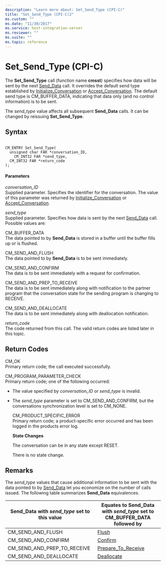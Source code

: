 ```yaml
---
description: "Learn more about: Set_Send_Type (CPI-C)"
title: "Set_Send_Type (CPI-C)2"
ms.custom: ""
ms.date: "11/30/2017"
ms.service: host-integration-server
ms.reviewer: ""
ms.suite: ""
ms.topic: reference
---
```

# Set_Send_Type (CPI-C)
The **Set_Send_Type** call (function name **cmsst**) specifies how data will be sent by the next [Send_Data](../core/send-data-cpi-c-2.md) call. It overrides the default send type established by [Initialize_Conversation](../core/initialize-conversation-cpi-c-1.md) or [Accept_Conversation](../core/accept-conversation-cpi-c-2.md). The default send type is CM_BUFFER_DATA, indicating that data only (and no control information) is to be sent.  
  
 The *send_type* value affects all subsequent **Send_Data** calls. It can be changed by reissuing **Set_Send_Type**.  
  
## Syntax  
  
```  
  
CM_ENTRY Set_Send_Type(   
  unsigned char FAR *conversation_ID,    
    CM_INT32 FAR *send_type,               
  CM_INT32 FAR *return_code              
);  
```  
  
#### Parameters  
 *conversation_ID*  
 Supplied parameter. Specifies the identifier for the conversation. The value of this parameter was returned by [Initialize_Conversation](../core/initialize-conversation-cpi-c-1.md) or [Accept_Conversation](../core/accept-conversation-cpi-c-2.md).  
  
 *send_type*  
 Supplied parameter. Specifies how data is sent by the next [Send_Data](../core/send-data-cpi-c-2.md) call. Possible values are:  
  
 CM_BUFFER_DATA  
 The data pointed to by **Send_Data** is stored in a buffer until the buffer fills up or is flushed.  
  
 CM_SEND_AND_FLUSH  
 The data pointed to by **Send_Data** is to be sent immediately.  
  
 CM_SEND_AND_CONFIRM  
 The data is to be sent immediately with a request for confirmation.  
  
 CM_SEND_AND_PREP_TO_RECEIVE  
 The data is to be sent immediately along with notification to the partner program that the conversation state for the sending program is changing to RECEIVE.  
  
 CM_SEND_AND_DEALLOCATE  
 The data is to be sent immediately along with deallocation notification.  
  
 *return_code*  
 The code returned from this call. The valid return codes are listed later in this topic.  
  
## Return Codes  
 CM_OK  
 Primary return code; the call executed successfully.  
  
 CM_PROGRAM_PARAMETER_CHECK  
 Primary return code; one of the following occurred:  
  
- The value specified by *conversation_ID* or *send_type* is invalid.  
  
- The *send_type* parameter is set to CM_SEND_AND_CONFIRM, but the conversations synchronization level is set to CM_NONE.  
  
  CM_PRODUCT_SPECIFIC_ERROR  
  Primary return code; a product-specific error occurred and has been logged in the products error log.  
  
  **State Changes**  
  
  The conversation can be in any state except RESET.  
  
  There is no state change.  
  
## Remarks  
 The *send_type* values that cause additional information to be sent with the data pointed to by [Send_Data](../core/send-data-cpi-c-2.md) let you economize on the number of calls issued. The following table summarizes **Send_Data** equivalences.  
  
|Send_Data with *send_type* set to this value|Equates to Send_Data with *send_type* set to CM_BUFFER_DATA followed by|  
|----------------------------------------------------|---------------------------------------------------------------------------------|  
|CM_SEND_AND_FLUSH|[Flush](../core/flush-cpi-c-2.md)|  
|CM_SEND_AND_CONFIRM|[Confirm](../core/confirm-cpi-c-2.md)|  
|CM_SEND_AND_PREP_TO_RECEIVE|[Prepare_To_Receive](../core/prepare-to-receive-cpi-c-1.md)|  
|CM_SEND_AND_DEALLOCATE|[Deallocate](../core/deallocate-cpi-c-1.md)|
